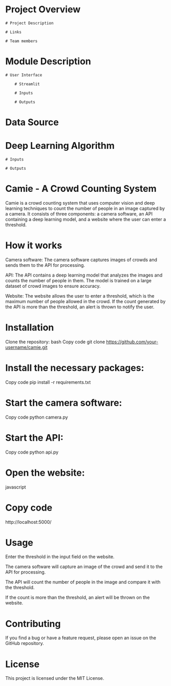 # Project Overview

    # Project Description

    # Links

    # Team members

# Module Description

    # User Interface
    
        # Streamlit
        
        # Inputs
        
        # Outputs
        
# Data Source

# Deep Learning Algorithm

    # Inputs
    
    # Outputs

# Camie - A Crowd Counting System
Camie is a crowd counting system that uses computer vision and deep learning techniques to count the number of people in an image captured by a camera. It consists of three components: a camera software, an API containing a deep learning model, and a website where the user can enter a threshold.

# How it works
Camera software: The camera software captures images of crowds and sends them to the API for processing.

API: The API contains a deep learning model that analyzes the images and counts the number of people in them. The model is trained on a large dataset of crowd images to ensure accuracy.

Website: The website allows the user to enter a threshold, which is the maximum number of people allowed in the crowd. If the count generated by the API is more than the threshold, an alert is thrown to notify the user.

# Installation
Clone the repository:
bash
Copy code
git clone https://github.com/your-username/camie.git
# Install the necessary packages:
Copy code
pip install -r requirements.txt
# Start the camera software:
Copy code
python camera.py
# Start the API:
Copy code
python api.py
# Open the website:
javascript
# Copy code
http://localhost:5000/
# Usage
Enter the threshold in the input field on the website.

The camera software will capture an image of the crowd and send it to the API for processing.

The API will count the number of people in the image and compare it with the threshold.

If the count is more than the threshold, an alert will be thrown on the website.

# Contributing
If you find a bug or have a feature request, please open an issue on the GitHub repository.

# License
This project is licensed under the MIT License.
    
    

